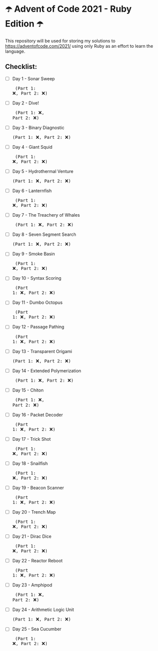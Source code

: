 # ☂️ Advent of Code 2021 - Ruby Edition ☂️

This repository will be used for storing my solutions to <https://adventofcode.com/2021/> using only Ruby as an effort to learn the language. 

## Checklist: 

- [ ] Day 1 - Sonar Sweep                     <pre> (Part 1: ❌, Part 2: ❌) </pre>
- [ ] Day 2 - Dive!                           <pre> (Part 1: ❌, Part 2: ❌) </pre>
- [ ] Day 3 - Binary Diagnostic               <pre> (Part 1: ❌, Part 2: ❌) </pre>
- [ ] Day 4 - Giant Squid                     <pre> (Part 1: ❌, Part 2: ❌) </pre>
- [ ] Day 5 - Hydrothermal Venture            <pre> (Part 1: ❌, Part 2: ❌) </pre>
- [ ] Day 6 - Lanternfish                     <pre> (Part 1: ❌, Part 2: ❌) </pre>
- [ ] Day 7 - The Treachery of Whales         <pre> (Part 1: ❌, Part 2: ❌) </pre>
- [ ] Day 8 - Seven Segment Search            <pre> (Part 1: ❌, Part 2: ❌) </pre>
- [ ] Day 9 - Smoke Basin                     <pre> (Part 1: ❌, Part 2: ❌) </pre>
- [ ] Day 10 - Syntax Scoring                 <pre> (Part 1: ❌, Part 2: ❌) </pre>
- [ ] Day 11 - Dumbo Octopus                  <pre> (Part 1: ❌, Part 2: ❌) </pre>
- [ ] Day 12 - Passage Pathing                <pre> (Part 1: ❌, Part 2: ❌) </pre>
- [ ] Day 13 - Transparent Origami            <pre> (Part 1: ❌, Part 2: ❌) </pre>
- [ ] Day 14 - Extended Polymerization        <pre> (Part 1: ❌, Part 2: ❌) </pre>
- [ ] Day 15 - Chiton                         <pre> (Part 1: ❌, Part 2: ❌) </pre>
- [ ] Day 16 - Packet Decoder                 <pre> (Part 1: ❌, Part 2: ❌) </pre>
- [ ] Day 17 - Trick Shot                     <pre> (Part 1: ❌, Part 2: ❌) </pre>
- [ ] Day 18 - Snailfish                      <pre> (Part 1: ❌, Part 2: ❌) </pre>
- [ ] Day 19 - Beacon Scanner                 <pre> (Part 1: ❌, Part 2: ❌) </pre>
- [ ] Day 20 - Trench Map                     <pre> (Part 1: ❌, Part 2: ❌) </pre>
- [ ] Day 21 - Dirac Dice                     <pre> (Part 1: ❌, Part 2: ❌) </pre>
- [ ] Day 22 - Reactor Reboot                 <pre> (Part 1: ❌, Part 2: ❌) </pre>
- [ ] Day 23 - Amphipod                       <pre> (Part 1: ❌, Part 2: ❌) </pre>
- [ ] Day 24 - Arithmetic Logic Unit          <pre> (Part 1: ❌, Part 2: ❌) </pre>
- [ ] Day 25 - Sea Cucumber                   <pre> (Part 1: ❌, Part 2: ❌) </pre>
